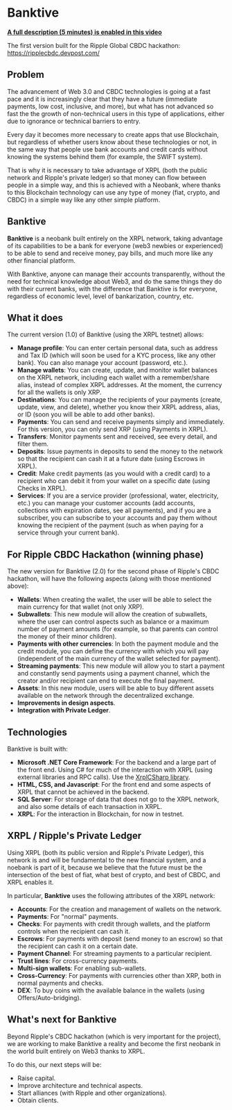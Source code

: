 # Banktive


**[A full description (5 minutes) is enabled in this video](https://www.youtube.com/watch?v=WKHmtYuzsB0)**

The first version built for the Ripple Global CBDC hackathon: https://ripplecbdc.devpost.com/ 

## Problem
The advancement of Web 3.0 and CBDC technologies is going at a fast pace and it is increasingly clear that they have a future (immediate payments, low cost, inclusive, and more), but what has not advanced so fast the the growth of non-technical users in this type of applications, either due to ignorance or technical barriers to entry.

Every day it becomes more necessary to create apps that use Blockchain, but regardless of whether users know about these technologies or not, in the same way that people use bank accounts and credit cards without knowing the systems behind them (for example, the SWIFT system).

That is why it is necessary to take advantage of XRPL (both the public network and Ripple's private ledger) so that money can flow between people in a simple way, and this is achieved with a Neobank, where thanks to this Blockchain technology can use any type of money (fiat, crypto, and CBDC) in a simple way like any other simple platform.

## Banktive
**Banktive** is a neobank built entirely on the XRPL network, taking advantage of its capabilities to be a bank for everyone (web3 newbies or experienced) to be able to send and receive money, pay bills, and much more like any other financial platform.

With Banktive, anyone can manage their accounts transparently, without the need for technical knowledge about Web3, and do the same things they do with their current banks, with the difference that Banktive is for everyone, regardless of economic level, level of bankarization, country, etc.

## What it does
The current version (1.0) of Banktive (using the XRPL testnet) allows:

- **Manage profile**: You can enter certain personal data, such as address and Tax ID (which will soon be used for a KYC process, like any other bank). You can also manage your account (password, etc.).
- **Manage wallets**: You can create, update, and monitor wallet balances on the XRPL network, including each wallet with a remember/share alias, instead of complex XRPL addresses. At the moment, the currency for all the wallets is only XRP.
- **Destinations**: You can manage the recipients of your payments (create, update, view, and delete), whether you know their XRPL address, alias, or ID (soon you will be able to add other banks).
- **Payments**: You can send and receive payments simply and immediately. For this version, you can only send XRP (using Payments in XRPL).
- **Transfers**: Monitor payments sent and received, see every detail, and filter them.
- **Deposits**: Issue payments in deposits to send the money to the network so that the recipient can cash it at a future date (using Escrows in XRPL).
- **Credit**: Make credit payments (as you would with a credit card) to a recipient who can debit it from your wallet on a specific date (using Checks in XRPL).
- **Services**: If you are a service provider (professional, water, electricity, etc.) you can manage your customer accounts (add accounts, collections with expiration dates, see all payments), and if you are a subscriber, you can subscribe to your accounts and pay them without knowing the recipient of the payment (such as when paying for a service through your current bank).

## For Ripple CBDC Hackathon (winning phase)

The new version for Banktive (2.0) for the second phase of Ripple's CBDC hackathon, will have the following aspects (along with those mentioned above):

- **Wallets**: When creating the wallet, the user will be able to select the main currency for that wallet (not only XRP).
- **Subwallets**: This new module will allow the creation of subwallets, where the user can control aspects such as balance or a maximum number of payment amounts (for example, so that parents can control the money of their minor children).
- **Payments with other currencies**: In both the payment module and the credit module, you can define the currency with which you will pay (independent of the main currency of the wallet selected for payment).
- **Streaming payments**: This new module will allow you to start a payment and constantly send payments using a payment channel, which the creator and/or recipient can end to execute the final payment.
- **Assets**: In this new module, users will be able to buy different assets available on the network through the decentralized exchange.
- **Improvements in design aspects**.
- **Integration with Private Ledger**.

## Technologies
Banktive is built with:

- **Microsoft .NET Core Framework**: For the backend and a large part of the front end. Using C# for much of the interaction with XRPL (using external libraries and RPC calls). Use the [XrplCSharp library](https://github.com/Transia-RnD/XrplCSharp).
- **HTML, CSS, and Javascript**: For the front end and some aspects of XRPL that cannot be achieved in the backend.
- **SQL Server**: For storage of data that does not go to the XRPL network, and also some details of each transaction in XRPL.
- **XRPL**: For the interaction in Blockchain, for now in testnet.

## XRPL / Ripple's Private Ledger
Using XRPL (both its public version and Ripple's Private Ledger), this network is and will be fundamental to the new financial system, and a noebank is part of it, because we believe that the future must be the intersection of the best of fiat, what best of crypto, and best of CBDC, and XRPL enables it.

In particular, **Banktive** uses the following attributes of the XRPL network:

- **Accounts**: For the creation and management of wallets on the network.
- **Payments**: For "normal" payments.
- **Checks**: For payments with credit through wallets, and the platform controls when the recipient can cash it.
- **Escrows**: For payments with deposit (send money to an escrow) so that the recipient can cash it on a certain date.
- **Payment Channel**: For streaming payments to a particular recipient.
- **Trust lines**: For cross-currency payments.
- **Multi-sign wallets**: For enabling sub-wallets. 
- **Cross-Currency**: For payments with currencies other than XRP, both in normal payments and checks.
- **DEX**: To buy coins with the available balance in the wallets (using Offers/Auto-bridging).

## What's next for Banktive
Beyond Ripple's CBDC hackathon (which is very important for the project), we are working to make Banktive a reality and become the first neobank in the world built entirely on Web3 thanks to XRPL.

To do this, our next steps will be:
- Raise capital.
- Improve architecture and technical aspects.
- Start alliances (with Ripple and other organizations).
- Obtain clients.
